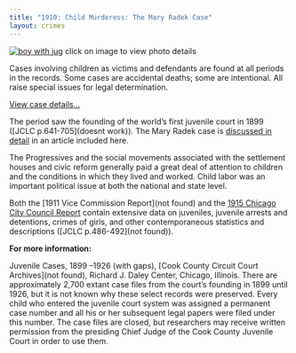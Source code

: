 ```yaml
---
title: "1910: Child Murderess: The Mary Radek Case"
layout: crimes
---
```


[![boy with jug](/img/crimes/radek/30.jpg)](/historical/timeline/1910/30/)
click on image to view photo details

Cases involving children as victims and defendants are found at all periods in the records. Some cases are accidental deaths; some are intentional. All raise special issues for legal determination.

[View case details...](/database/2093/)

The period saw the founding of the world’s first juvenile court in 1899 ([JCLC p.641-705](doesnt work)).  The Mary Radek case is [discussed in detail](/pdf/crimes/radek/jclc654-656.pdf) in an article included here.

The Progressives and the social movements associated with the settlement houses and civic reform generally paid a great deal of attention to children and the conditions in which they lived and worked. Child labor was an important political issue at both the national and state level.

Both the [1911 Vice Commission Report](not found) and the [1915 Chicago City Council Report](/pubs/ccreport/) contain extensive data on juveniles, juvenile arrests and detentions, crimes of girls, and other contemporaneous statistics and descriptions ([JCLC p.486-492](not found)).

**For more information:**

   Juvenile Cases, 1899 –1926 (with gaps), [Cook County Circuit Court Archives](not found), Richard J. Daley Center, Chicago, Illinois. There are approximately 2,700 extant case files from the court’s founding in 1899 until 1926, but it is not known why these select records were preserved.  Every child who entered the juvenile court system was assigned a permanent case number and all his or her subsequent legal papers were filed under this number.  The case files are closed, but researchers may receive written permission from the presiding Chief Judge of the Cook County Juvenile Court in order to use them.
